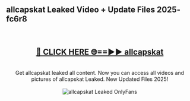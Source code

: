 <h2>allcapskat Leaked Video + Update Files 2025- fc6r8</h2>
<br>
<div align="center">
<h2><a href="https://libra.edu.pl?allcapskat" rel="nofollow">🔴 CLICK HERE 🌐==►► allcapskat</a></h2>
<br>
Get allcapskat leaked all content. Now you can access all videos and pictures of allcapskat Leaked. New Updated Files 2025!
<br>
<br>
<a href="https://libra.edu.pl?allcapskat" rel="nofollow" data-target="animated-image.originalLink"><img src="https://i.ibb.co.com/WyWwxjT/player-gif2.gif" alt="allcapskat Leaked OnlyFans" style="max-width: 100%; display: inline-block;" data-target="animated-image.originalImage"></a>
</div>
<br>